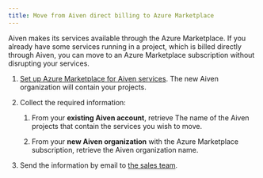 ```yaml
---
title: Move from Aiven direct billing to Azure Marketplace
---
```


Aiven makes its services available through the Azure Marketplace. If you already have some services running in a project, which is billed directly through Aiven, you can move to an Azure Marketplace subscription without disrupting your services.

1. [Set up Azure Marketplace for Aiven services](/docs/platform/howto/billing-azure-marketplace-subscription).
   The new Aiven organization will contain your projects.

1. Collect the required information:

   1. From your **existing Aiven account**, retrieve The name of the Aiven projects
      that contain the services you wish to move.

   1. From your **new Aiven organization** with the Azure Marketplace
      subscription, retrieve the Aiven organization name.

1. Send the information by email to [the sales team](mailto:sales@aiven.io).
